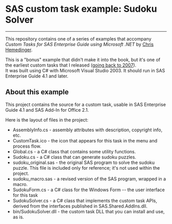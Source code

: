 # SAS custom task example: Sudoku Solver
***
This repository contains one of a series of examples that accompany
_Custom Tasks for SAS Enterprise Guide using Microsoft .NET_ 
by [Chris Hemedinger](http://support.sas.com/hemedinger).

This is a "bonus" example that didn't make it into the book,
but it's one of the earliest custom tasks that I released
([going back to 2007](http://blogs.sas.com/content/sascom/2007/04/11/puzzling-presentations/)).  
It was built using C# 
with Microsoft Visual Studio 2003.  It should run in SAS Enterprise Guide 4.1 and later.

## About this example
This project contains the source for a custom task, usable in 
SAS Enterprise Guide 4.1 and SAS Add-In for Office 2.1.

Here is the layout of files in the project:
- AssemblyInfo.cs - assembly attributes with description, copyright info, etc.
- CustomTask.ico - the icon that appears for this task in the menu and 
process flow.
- Global.cs - a C# class that contains some utility functions.
- Sudoku.cs - a C# class that can generate sudoku puzzles.
- sudoku_original.sas - the original SAS program to solve the sudoku puzzle.
This file is included only for reference; it's not used within
the project.
- sudoku_macro.sas - a revised version of the SAS program, wrapped in a macro.
- SudokuForm.cs - a C# class for the Windows Form -- the user interface for this task
- SudokuSolver.cs - a C# class that implements the custom task APIs, derived from the
interfaces published in SAS.Shared.AddIns.dll.
- bin/SudokuSolver.dll - the custom task DLL that you can install and use, as is.

